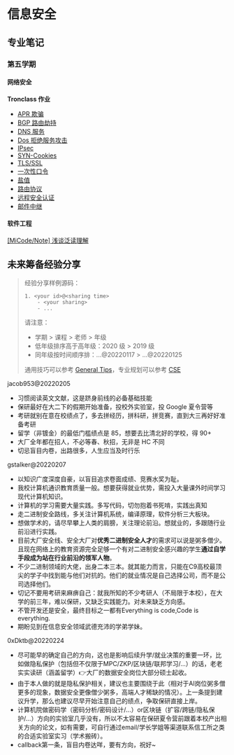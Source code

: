 
# 信息安全



## 专业笔记

### 第五学期
#### 网络安全

**Tronclass 作业**

- [APR 欺骗](network-security/arp-spoofing.md)
- [BGP 路由劫持](network-security/bgp-route-hijacking.md)
- [DNS 服务](network-security/dns-server.md)
- [Dos 拒绝服务攻击](network-security/dos.md)
- [IPsec](network-security/ipsec.md)
- [SYN-Cookies](network-security/syn-cookies.md)
- [TLS/SSL](network-security/tls-ssl.md)
- [一次性口令](network-security/onetime-password.md)
- [盐值](network-security/salt-value.md)
- [路由协议](network-security/routing-protocol.md)
- [远程安全认证](network-security/remote-security-authentication.md)
- [邮件中继](network-security/mail-relay.md)

#### 软件工程

[[MiCode/Note] 浅谈泛读理解](software/MiCode-Note.md)

## 未来筹备经验分享

> 经验分享样例源码：
>
> ```
> 1. <your id>@<sharing time>
>     - <your sharing>
>     - ...
> ```
> 请注意：
> - 学期 > 课程 > 老师 > 年级
> - 低年级排序高于高年级：2020 级 > 2019 级
> - 同年级按时间顺序排：...@20220117 > ...@20220125
> 
> 通用技巧可以参考 [General Tips](/global/GENERALTIPS.md)，专业规划可以参考 [CSE](../README.md#3-专业规划经验分享)

jacob953@20220205

- 习惯阅读英文文献，这是跻身前线的必备基础技能
- 保研最好在大二下的假期开始准备，投校外实验室，投 Google 夏令营等
- 考研就别在意在校绩点了，多去拼经历，拼科研，拼竞赛，直到大三再好好准备考研
- 留学（非镀金）的最低门槛绩点是 85，想要去比清北好的学校，得 90+
- 大厂全年都在招人，不必等春、秋招，无非是 HC 不同
- 切忌盲目内卷，出路很多，人生应当及时行乐

gstalker@20220207

- 以知识广度深度自豪，以盲目追求卷面成绩、竞赛水奖为耻。
- 我校计算机通识教育质量一般。想要获得就业优势，需投入大量课外时间学习现代计算机知识。
- 计算机的学习需要大量实践。多写代码，切勿抱着书死啃，实践出真知
- 走二进制安全路线，多关注计算机系统，编译原理，软件分析三大板块。
- 想做学术的，请尽早攀上人类的肩膀，关注理论前沿。想就业的，多跟随行业前沿进行实践。
- 目前大厂安全线、安全大厂对**优秀二进制安全人才**的需求可以说是粥多僧少。且现在网络上的教育资源完全足够一个有对二进制安全感兴趣的学生**通过自学手段成为站在行业前沿的领军人物**。
- 不少二进制领域的大佬，出身二本三本。就其能力而言，只能在C9高校最顶尖的学子中找到能与他们对抗的。他们的就业情况是自己选择公司，而不是公司选择他们。
- 切记不要用考研来麻痹自己：就我所知的不少考研人（不局限于本校），在大学的前三年，难以保研，又缺乏实践能力。对未来缺乏方向感。
- 不管开发还是安全，最终目标之一都有Everything is code,Code is everything.
- 期盼见到在信息安全领域武德充沛的学弟学妹。

0xDktb@20220224

- 尽可能早的确定自己的方向，这也是影响后续升学/就业决策的重要一环，比如做隐私保护（包括但不仅限于MPC/ZKP/区块链/联邦学习/...）的话，老老实实读研（涵盖留学）👉大厂的数据安全岗位大部分硕士起收。
- 由于本人做的就是隐私保护相关，建议也主要围绕于此（相对于AI岗位粥多僧更多的现象，数据安全更像僧少粥多，高端人才稀缺的情况）。上一条提到建议升学，那么也建议尽早开始注意自己的绩点，争取保研直接上岸。
- 计算机院做密码学（密码分析/密码设计/...）or区块链（扩容/跨链/隐私保护/...）方向的实验室几乎没有，所以不太容易在保研夏令营前跟着本校产出相关方向的论文，如有需要，可自行通过email/学长学姐等渠道联系信工所之类的合适实验室实习（学术搬砖）。
- callback第一条，盲目内卷达咩，要有方向，祝好~
